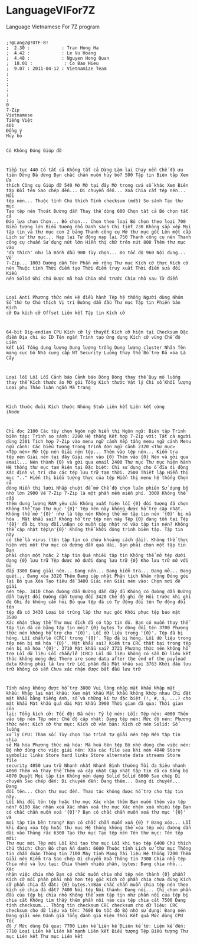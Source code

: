 # LanguageVIFor7Z
Language Vietnamese For 7Z program

<code>
;!@Lang2@!UTF-8!
;  2.30 :            : Tran Hong Ha
;  4.42 :            : Le Vu Hoang
;  4.48 :            : Nguyen Hong Quan
;  18.01 :            : Co Bao Hieu
;  9.07 : 2011-04-12 : Vietnamize Team
;
;
;
;
;
;
0
7-Zip
Vietnamese
Tiếng Việt
401
Đồng ý
Hủy bỏ



Có
Không
Đóng
Giúp đỡ

Tiếp tục
440
Có tất cả
Không tất cả
Dừng
Làm lại
Chạy nền
Chế độ ưu tiên
Dừng
Đã dừng
Bạn chắc chắn muốn hủy bỏ?
500
Tập tin
Biên tập
Xem
Ưa thích
Công cụ
Giúp đỡ
540
Mở
Mở tại đây
Mở trong cửa sổ khác
Xem
Biên tập
Đổi tên
Sao chép đến...
Di chuyển đến...
Xoá
Chia cắt tệp nén...
Nối tệp nén...
Thuộc tính
Chú thích
Tính checksum (md5)
So sánh
Tạo thư mục
Tạo tệp nén
Thoát
Đường dẫn
Thay thế dòng
600
Chọn tất cả
Bỏ chọn tất cả
Đảo lựa chọn
Chọn...
Bỏ chọn...
Chọn theo loại
Bỏ chọn theo loại
700
Biểu tượng lớn
Biểu tượng nhỏ
Danh sách
Chi tiết
730
Không sắp xếp
Mọi tập tin và thư mục con
2 bảng
Thanh công cụ
Mở thư mục gốc
Lên một cấp
Lịch sử thư mục...
Nạp lại
Tự động nạp lại
750
Thanh công cụ nén
Thanh công cụ chuẩn
Sử dụng nút lớn
Hiển thị chữ trên nút
800
Thêm thư mục vào 'Ưa thích' như là
Đánh dấu
900
Tùy chọn...
Đo tốc độ
960
Nội dung...
Về 7-Zip...
1003
Đường dẫn
Tên
Phần mở rộng
Thư mục
Kích cỡ thực
Kích cỡ nén
Thuộc tính
Thời điểm tạo
Thời điểm truy xuất
Thời điểm sửa đổi
Kiểu nén Solid
Ghi chú
Được mã hoá
Chia nhỏ trước
Chia nhỏ sau
Từ điển

Loại
Anti
Phương thức nén
Hệ điều hành
Tệp hệ thống
Người dùng
Nhóm
Số thứ tự
Chú thích
Vị trí
Đường dẫn đầu
Thư mục
Tập tin
Phiên bản
Kích cỡ
Đa kích cỡ
Offset
Liên kết
Tập tin
Kích cỡ

64-bit
Big-endian
CPU
Kích cỡ lý thuyết
Kích cỡ hiện tại
Checksum
Đặc điểm
Địa chỉ ảo
ID
Tên ngắn
Trình tạo ứng dụng
Kích cỡ vùng
Chế độ
Liên kết
Lỗi
Tổng dung lượng
Dung lượng trống
Dung lượng cluster
Nhãn
Tên mạng cục bộ
Nhà cung cấp
NT Security
Luồng thay thế
Bỗ trợ
Đã xóa
Là Cây


Loại lỗi
Lỗi
Lỗi
Cảnh báo
Cảnh báo
Dòng
Dòng thay thế
Quy mô luồng thay thế
Kích thước ảo
Mở gói
Tổng Kích thước Vật lý
Chỉ số Khối lượng
Loại phụ
Thảo luận ngắn
Mã trang



Kích thước đuôi
Kích thước Nhúng Stub
Liên kết
Liên kết cứng
iNode

Chỉ đọc
2100
Các tùy chọn
Ngôn ngữ hiển thị
Ngôn ngữ:
Biên tập
Trình biên tập:
Trình so sánh:
2200
Hệ thống
Kết hợp 7-Zip với:
Tất cả người dùng
2301
Tích hợp 7-Zip vào menu ngữ cảnh
Xếp tầng menu ngữ cảnh
Menu ngữ cảnh:
Các biểu tượng trong trình đơn ngữ cảnh
2320
<Thư mục>
<Tệp nén>
Mở tệp nén
Giải nén tệp...
Thêm vào tệp nén...
Kiểm tra tệp nén
Giải nén tại đây
Giải nén vào {0}
Thêm vào {0}
Nén và gởi qua email...
Nén thành {0} và gởi qua email
2400
Thư mục
Thư mục hiện hành
Hệ thống thư mục tạm
Hiện tại
Đặc biệt:
Chỉ sử dụng cho ổ đĩa di động
Xác định vị trí cho các tệp lưu trữ tạm thời.
2500
Thiết lập
Hiển thị mục ".."
Hiển thị biểu tượng thực của tệp
Hiển thị menu hệ thống
Chọn cả dòng
Hiển thị lưới
Nhắp chuột để mở
Chế độ chọn luân phiên
Sử dụng bộ nhớ lớn
2900
Về 7-Zip
7-Zip là một phần mềm miễn phí.
3000
Không thể cấp thêm dung lượng RAM yêu cầu
Không xuất hiện lỗi
{0} đối tượng đã chọn
Không thể tạo thư mục '{0}'
Tệp nén này không được hỗ trợ cập nhật.
Không thể mở '{0}' như là tệp nén
Không thể mở tập tin nén '{0}' bị mã hóa . Mật khẩu sai?
Không hỗ trợ tệp nén này
Tệp {0} đang tồn tại
Tệp '{0}' đã bị thay đổi.\nBạn có muốn cập nhật nó vào tập tin nén?
Không thể cập nhật tệp\n'{0}'
Không thể khởi động trình biên tập.
Tập tin này có thể là virus (tên tập tin có chứa khoảng cách dài).
Không thể thực hiện với một thư mục có đường dẫn quá dài.
Bạn phải chọn một tập tin
Bạn phải chọn một hoặc 2 tập tin
Quá nhiều tập tin
Không thể mở tệp dưới dạng {0} lưu trữ
Tệp được mở dưới dạng lưu trữ {0}
Kho lưu trữ mở với bù đắp
3300
Đang giải nén...
Đang nén...
Đang kiểm tra...
Đang mở...
Đang quét...
Đang xóa
3320
Thêm
Đang cập nhật
Phân tích
Nhân rộng
Đóng gói lại
Bỏ qua
Xóa
Tạo tiêu đề
3400
Giải nén
Giải nén vào:
Chọn nơi để giải nén tệp.
3410
Chọn đường dẫn
Đường dẫn đầy đủ
Không có đường dẫn
Đường dẫn tuyệt đối
Đường dẫn tương đối
3420
Chế độ ghi đè
Hỏi trước khi ghi đè
Ghi đè không cần hỏi
Bỏ qua tệp đã có
Tự động đổi tên
Tự động đổi tên tệp đã có
3430
Loại bỏ trùng lắp thư mục gốc
Khôi phục tệp bảo mật
3500
Xác nhận thay thế
Thư mục đích đã có tập tin đó.
Bạn có muốn thay thế tập tin đã có
bằng tập tin mới?
{0} bytes
Tự động đổi tên
3700
Phương thức nén không hỗ trợ cho '{0}'.
Lỗi dữ liệu trong '{0}'. Tệp đã bị hỏng.
Lỗi chẵn/lẻ (CRC) trong '{0}'. Tệp đã bị hỏng.
Lỗi dữ liệu trong tệp nén bị mã hóa '{0}'. Mật khẩu sai?
Kiểm tra CRC thất bại trong tệp nén bị mã hóa '{0}'. 
3710
Mật khẩu sai?
3721
Phương thức nén không hỗ trợ 
Lỗi dữ liệu
Lỗi chẵn/lẻ (CRC)
Lỗi dữ liệu không có sẵn
Dữ liệu kết thúc không mong đợi
There are some data after the end of the payload data
Không phải là lưu trữ
Lỗi phần đầu
Mật khẩu sai
3763
Khởi đầu lưu trữ không có sẵn
Chưa xác nhận được bắt đầu lưu trữ



Tính năng không được hỗ trợ
3800
Vui lòng nhập mật khẩu
Nhập mật khẩu:
Nhập lại mật khẩu:
Xem mật khẩu
Mật khẩu không khớp nhau
Chỉ đặt mật khẩu bằng tiếng Anh, số và những kí tự đặc biệt (!, #, $, ...) cho mật khẩu
Mật khẩu quá dài
Mật khẩu
3900
Thời gian đã qua:
Thời gian còn lại:
Tổng kích cỡ:
Tốc độ:
Đã nén:
Tỷ lệ nén:
Lỗi:
Tệp nén:
4000
Thêm vào tệp nén
Tệp nén:
Chế độ cập nhật:
Dạng tệp nén:
Mức độ nén:
Phương thức nén:
Kích cỡ thư mục:
Kích cỡ văn bản:
Kích cỡ nén Solid:
Số luồng xử lý CPU:
Tham số:
Tùy chọn
Tạo trình tự giải nén tệp
Nén tập tin chia sẻ
Mã hóa
Phương thức mã hóa:
Mã hoá tên tệp
Bộ nhớ dùng cho việc nén:
Bộ nhớ dùng cho việc giải nén:
Xóa các file sau khi nén
4040
Store symbolic links
Store hard links
Store alternate data streams
Store file security
4050
Lưu trữ
Nhanh nhất
Nhanh
Bình thường
Tối đa
Siêu nhanh
4060
Thêm và thay thế
Thêm và cập nhật
Cập nhật tập tin đã có
Đồng bộ
4070
Duyệt
Mọi tập tin
Không nén dạng Solid
Solid
6000
Sao chép
Di chuyển
Sao chép đến:
Di chuyển đến:
Đang thêm...
Đang di chuyển...
Đang đổi tên...
Chọn thư mục đến.
Thao tác không được hỗ trợ cho tập tin này.
Lỗi khi đổi tên tệp hoặc thư mục
Xác nhận thêm
Bạn muốn thêm vào tệp nén?
6100
Xác nhận xoá
Xác nhận xoá thư mục
Xác nhận xoá nhiều tệp
Bạn có chắc chắn muốn xoá '{0}'?
Bạn có chắc chắn muốn xoá thư mục '{0}' và mọi tập tin bên trong?
Bạn có chắc chắn muốn xoá {0} ?
Đang xóa...
Lỗi khi đang xóa tệp hoặc thư mục
Hệ thống không thể xóa tệp với đường dẫn dài vào Thùng rác
6300
Tạo thư mục
Tạo tệp nén
Tên thư mục:
Tên tệp mới:
Thư mục mới
Tệp mới
Lỗi khi tạo thư mục
Lỗi khi tạo tệp
6400
Chú thích
Chú thích:
Chọn
Bỏ chọn
Ẩn danh:
6600
Thuộc tính
Lịch sử thư mục
Thông tin chẩn đoán
Thông tin
7100
Máy tính
Mạng
Tài liệu
Hệ thống
7200
Thêm
Giải nén
Kiểm tra
Sao chép
Di chuyển
Xoá
Thông tin
7300
Chia nhỏ tệp
Chia nhỏ và lưu tại:
Chia thành nhiều phần, bytes:
Đang chia nhỏ...
Xác nhận việc chia nhỏ
Bạn có chắc muốn chia nhỏ tệp nén thành {0} phần?
Kích cỡ mỗi phần phải nhỏ hơn tệp gốc
Kích cỡ phần chia chưa đúng
Kích cỡ phần chia đã đặt: {0} bytes.\nBạn chắc chắn muốn chia tệp nén theo kích cỡ chia đã đặt?
7400
Nối tệp
Nối thành:
Đang nối...
Chỉ chọn phần đầu của tệp bị chia nhỏ
Không thể xem tập tin như phần nối của tệp bị chia cắt
Không tìm thấy thêm phần nối nào của tệp chia cắt
7500
Đang tính checksum...
Thông tin checksum
CRC checksum cho dữ liệu:
CRC checksum cho dữ liệu và tên:
7600
Đo tốc độ
Bộ nhớ sử dụng:
Đang nén
Đang giải nén
Đánh giá
Tổng đánh giá
Hiện thời
Kết quả
Mức dùng CPU
Tốc độ / Mức dùng
Đã qua:
7700
Liên kế
Liên kế
ĐLiên kế từ:
Liên kế đến:
7710
Loại Liên kế
Liên kế mạnh
Liên kết Biểu tượng Tệp
Biểu tượng Thư mục Liên kết
Thư mục Liên kết 
<code>
